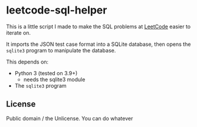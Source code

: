 # leetcode-sql-helper

This is a little script I made to make the SQL problems at [LeetCode](https://leetcode.com) easier to iterate on.

It imports the JSON test case format into a SQLite database, then opens the `sqlite3` program to manipulate the database.

This depends on:

* Python 3 (tested on 3.9+)
    * needs the sqlite3 module
* The `sqlite3` program

## License

Public domain / the Unlicense. You can do whatever
